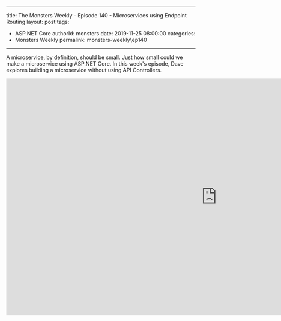 
---
title: The Monsters Weekly - Episode 140 -  Microservices using Endpoint Routing
layout: post
tags: 
  - ASP.NET Core
authorId: monsters
date: 2019-11-25 08:00:00
categories:
  - Monsters Weekly
permalink: monsters-weekly\ep140
---

A microservice, by definition, should be small. Just how small could we make a microservice using ASP.NET Core. In this week's episode, Dave explores building a microservice without using API Controllers.

<iframe width="1120" height="630" src="https://www.youtube.com/embed/Si-mWB-gEY8" frameborder="0" allow="accelerometer; autoplay; encrypted-media; gyroscope; picture-in-picture" allowfullscreen></iframe>
